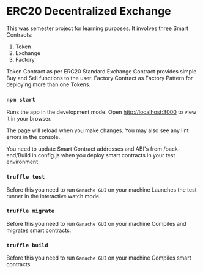 # ERC20 Decentralized Exchange 

This was semester project for learning purposes.
It involves three Smart Contracts:
1) Token
2) Exchange
3) Factory

Token Contract as per ERC20 Standard 
Exchange Contract provides simple Buy and Sell functions to the user. 
Factory Contract as Factory Pattern for deploying more than one Tokens. 


### `npm start`

Runs the app in the development mode.
Open [http://localhost:3000](http://localhost:3000) to view it in your browser.

The page will reload when you make changes.
You may also see any lint errors in the console.

You need to update Smart Contract addresses and ABI's from /back-end/Build in config.js when you deploy smart contracts in your test environment.

### `truffle test`

Before this you need to run `Ganache GUI` on your machine
Launches the test runner in the interactive watch mode.


### `truffle migrate`

Before this you need to run `Ganache GUI` on your machine
Compiles and migrates smart contracts.

### `truffle build`

Before this you need to run `Ganache GUI` on your machine
Compiles smart contracts.

